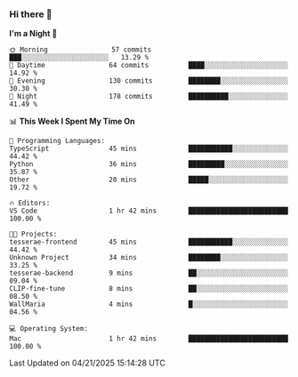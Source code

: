 ### Hi there 👋

<!--
**ALiersEL/ALiersEL** is a ✨ _special_ ✨ repository because its `README.md` (this file) appears on your GitHub profile.

Here are some ideas to get you started:

- 🔭 I’m currently working on ...
- 🌱 I’m currently learning ...
- 👯 I’m looking to collaborate on ...
- 🤔 I’m looking for help with ...
- 💬 Ask me about ...
- 📫 How to reach me: ...
- 😄 Pronouns: ...
- ⚡ Fun fact: ...
-->

<!--START_SECTION:waka-->
**I'm a Night 🦉** 

```text
🌞 Morning                57 commits          ███░░░░░░░░░░░░░░░░░░░░░░   13.29 % 
🌆 Daytime                64 commits          ████░░░░░░░░░░░░░░░░░░░░░   14.92 % 
🌃 Evening                130 commits         ████████░░░░░░░░░░░░░░░░░   30.30 % 
🌙 Night                  178 commits         ██████████░░░░░░░░░░░░░░░   41.49 % 
```


📊 **This Week I Spent My Time On** 

```text
💬 Programming Languages: 
TypeScript               45 mins             ███████████░░░░░░░░░░░░░░   44.42 % 
Python                   36 mins             █████████░░░░░░░░░░░░░░░░   35.87 % 
Other                    20 mins             █████░░░░░░░░░░░░░░░░░░░░   19.72 % 

🔥 Editors: 
VS Code                  1 hr 42 mins        █████████████████████████   100.00 % 

🐱‍💻 Projects: 
tesserae-frontend        45 mins             ███████████░░░░░░░░░░░░░░   44.42 % 
Unknown Project          34 mins             ████████░░░░░░░░░░░░░░░░░   33.25 % 
tesserae-backend         9 mins              ██░░░░░░░░░░░░░░░░░░░░░░░   09.04 % 
CLIP-fine-tune           8 mins              ██░░░░░░░░░░░░░░░░░░░░░░░   08.50 % 
WallMaria                4 mins              █░░░░░░░░░░░░░░░░░░░░░░░░   04.56 % 

💻 Operating System: 
Mac                      1 hr 42 mins        █████████████████████████   100.00 % 
```


 Last Updated on 04/21/2025 15:14:28 UTC
<!--END_SECTION:waka-->
